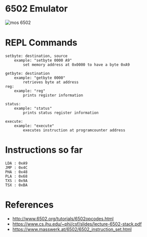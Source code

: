 # 6502 Emulator
![mos 6502](https://upload.wikimedia.org/wikipedia/commons/4/49/MOS_6502AD_4585_top.jpg)

# REPL Commands

    setbyte: destination, source
	    example: "setbyte 0000 A9"
		    set memory address at 0x0000 to have a byte 0xA9
	
	getbyte: destination
		example: "getbyte 0000"
			retrieves byte at address
	reg:
		example: "reg"
			prints register information
			
	status:
		example: "status"
			prints status register information
	
	execute:
		example: "execute"
			executes instruction at programcounter address
	

# Instructions so far

    LDA : 0xA9
    JMP : 0x4C
    PHA : 0x48
    PLA : 0x68
    TXS : 0x9A
    TSX : 0xBA


# References
* http://www.6502.org/tutorials/6502opcodes.html
* https://www.cs.jhu.edu/~phi/csf/slides/lecture-6502-stack.pdf
* https://www.masswerk.at/6502/6502_instruction_set.html
    
    
